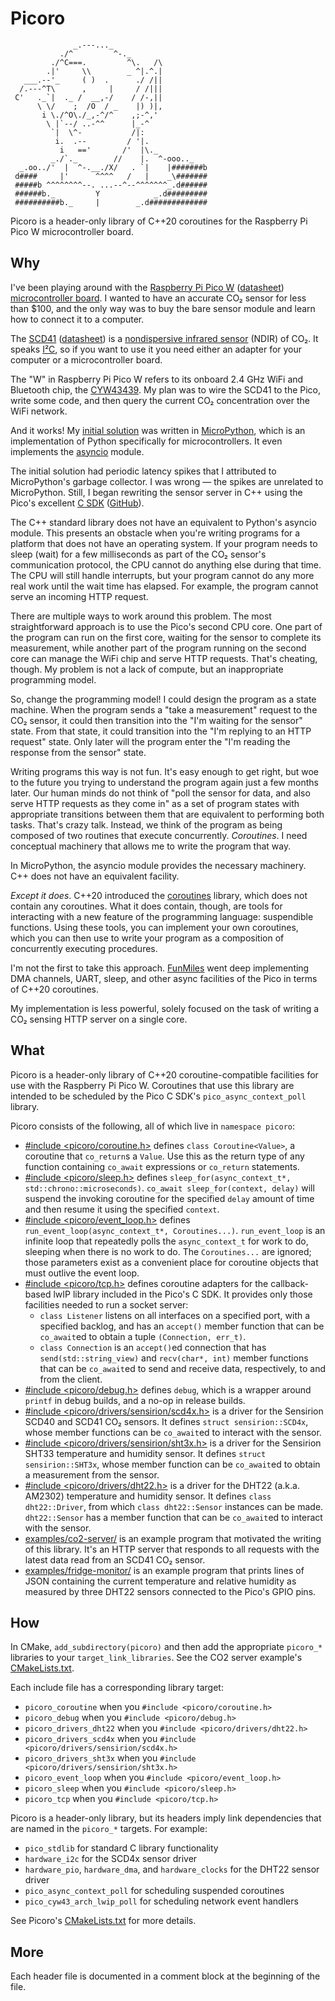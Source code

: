Picoro
======
```
              _.---..._
           ./^         ^-._
         ./^C===.         ^\.   /\
        .|'     \\        _ ^|.^.|
   ___.--'_     ( )  .      ./ /||
  /.---^T\      ,     |     / /|||
 C'   ._`|  ._ /  __,-/    / /-,||
      \ \/    ;  /O  / _    |) )|,
       i \./^O\./_,-^/^    ,;-^,'
        \ |`--/ ..-^^      |_-^
         `|  \^-           /|:
          i.  .--         / '|.
           i   =='       /'  |\._
         _./`._        //    |.  ^-ooo.._
  _.oo../'  |  ^-.__./X/   . `|    |#######b
 d####     |'      ^^^^   /   |    _\#######
 #####b ^^^^^^^^--. ...--^--^^^^^^^_.d######
 ######b._         Y            _.d#########
 ##########b._     |        _.d#############
```
Picoro is a header-only library of C++20 coroutines for the Raspberry Pi Pico W
microcontroller board.

Why
---
I've been playing around with the [Raspberry Pi Pico W][1] ([datasheet][2])
[microcontroller board][12].  I wanted to have an accurate CO₂ sensor for less
than $100, and the only way was to buy the bare sensor module and learn how to
connect it to a computer.

The [SCD41][3] ([datasheet][4]) is a [nondispersive infrared sensor][4] (NDIR)
of CO₂.  It speaks [I²C][5], so if you want to use it you need either an
adapter for your computer or a microcontroller board.

The "W" in Raspberry Pi Pico W refers to its onboard 2.4 GHz WiFi and Bluetooth
chip, the [CYW43439][6].  My plan was to wire the SCD41 to the Pico, write some
code, and then query the current CO₂ concentration over the WiFi network.

And it works! My [initial solution][11] was written in [MicroPython][7], which
is an implementation of Python specifically for microcontrollers.  It even
implements the [asyncio][8] module.

The initial solution had periodic latency spikes that I attributed to
MicroPython's garbage collector. I was wrong — the spikes are unrelated to
MicroPython.  Still, I began rewriting the sensor server in C++ using the
Pico's excellent [C SDK][9] ([GitHub][10]).

The C++ standard library does not have an equivalent to Python's asyncio
module.  This presents an obstacle when you're writing programs for a platform
that does not have an operating system.  If your program needs to sleep (wait)
for a few milliseconds as part of the CO₂  sensor's communication protocol, the
CPU cannot do anything else during that time.  The CPU will still handle
interrupts, but your program cannot do any more real work until the wait time
has elapsed.  For example, the program cannot serve an incoming HTTP request.

There are multiple ways to work around this problem.  The most straightforward
approach is to use the Pico's second CPU core.  One part of the program can run
on the first core, waiting for the sensor to complete its measurement, while
another part of the program running on the second core can manage the WiFi chip
and serve HTTP requests.  That's cheating, though.  My problem is not a lack of
compute, but an inappropriate programming model.

So, change the programming model!  I could design the program as a state
machine.  When the program sends a "take a measurement" request to the CO₂
sensor, it could then transition into the "I'm waiting for the sensor" state.
From that state, it could transition into the "I'm replying to an HTTP request"
state.  Only later will the program enter the "I'm reading the response from
the sensor" state.

Writing programs this way is not fun.  It's easy enough to get right, but woe
to the future you trying to understand the program again just a few months
later.  Our human minds do not think of "poll the sensor for data, and also
serve HTTP requests as they come in" as a set of program states with
appropriate transitions between them that are equivalent to performing both
tasks.  That's crazy talk.  Instead, we think of the program as being composed
of two routines that execute concurrently.  _Coroutines_.  I need conceptual
machinery that allows me to write the program that way.

In MicroPython, the asyncio module provides the necessary machinery.  C++ does
not have an equivalent facility.

_Except it does_.  C++20 introduced the [coroutines][13] library, which does
not contain any coroutines.  What it does contain, though, are tools for
interacting with a new feature of the programming language: suspendible
functions.  Using these tools, you can implement your own coroutines, which you
can then use to write your program as a composition of concurrently executing
procedures.

I'm not the first to take this approach.  [FunMiles][14] went deep implementing
DMA channels, UART, sleep, and other async facilities of the Pico in terms of
C++20 coroutines.

My implementation is less powerful, solely focused on the task of writing a CO₂
sensing HTTP server on a single core.

What
----
Picoro is a header-only library of C++20 coroutine-compatible facilities for
use with the Raspberry Pi Pico W.  Coroutines that use this library are
intended to be scheduled by the Pico C SDK's `pico_async_context_poll` library.

Picoro consists of the following, all of which live in `namespace picoro`:

- [#include <picoro/coroutine.h>][15] defines `class Coroutine<Value>`, a
  coroutine that `co_return`s a `Value`.  Use this as the return type of any
  function containing `co_await` expressions or `co_return` statements.
- [#include <picoro/sleep.h>][16] defines
  `sleep_for(async_context_t*, std::chrono::microseconds)`.
  `co_await sleep_for(context, delay)` will suspend the invoking coroutine for
  the specified `delay` amount of time and then resume it using the specified
  `context`.
- [#include <picoro/event_loop.h>][17] defines
  `run_event_loop(async_context_t*, Coroutines...)`.  `run_event_loop` is an
  infinite loop that repeatedly polls the `async_context_t` for work to do,
  sleeping when there is no work to do.  The `Coroutines...` are ignored; those
  parameters exist as a convenient place for coroutine objects that must
  outlive the event loop.
- [#include <picoro/tcp.h>][18] defines coroutine adapters for the
  callback-based lwIP library included in the Pico's C SDK.  It provides only
  those facilities
  needed to run a socket server:
  - `class Listener` listens on all interfaces on a specified port, with a
    specified backlog, and has an `accept()` member function that can be
    `co_await`ed to obtain a tuple `(Connection, err_t)`.
  - `class Connection` is an `accept()`ed connection that has
    `send(std::string_view)` and `recv(char*, int)` member functions that can
    be `co_await`ed to send and receive data, respectively, to and from the
    client.
- [#include <picoro/debug.h>][19] defines `debug`, which is a wrapper around
  `printf` in debug builds, and a no-op in release builds.
- [#include <picoro/drivers/sensirion/scd4x.h>][20] is a driver for the
  Sensirion SCD40 and SCD41 CO₂ sensors.  It defines `struct sensirion::SCD4x`,
  whose member functions can be `co_await`ed to interact with the sensor.
- [#include <picoro/drivers/sensirion/sht3x.h>][26] is a driver for the
  Sensirion SHT33 temperature and humidity sensor.  It defines `struct
  sensirion::SHT3x`, whose member function can be `co_await`ed to obtain a
  measurement from the sensor.
- [#include <picoro/drivers/dht22.h>][24] is a driver for the DHT22 (a.k.a.
  AM2302) temperature and humidity sensor.  It defines `class dht22::Driver`,
  from which `class dht22::Sensor` instances can be made.  `dht22::Sensor` has
  a member function that can be `co_await`ed to interact with the sensor.
- [examples/co2-server/][21] is an example program that motivated the writing
  of this library.  It's an HTTP server that responds to all requests with the latest data read from an SCD41 CO₂ sensor.
- [examples/fridge-monitor/][25] is an example program that prints lines of
  JSON containing the current temperature and relative humidity as measured by
  three DHT22 sensors connected to the Pico's GPIO pins.

How
---
In CMake, `add_subdirectory(picoro)` and then add the appropriate `picoro_*`
libraries to your `target_link_libraries`. See the CO2 server example's
[CMakeLists.txt][22].

Each include file has a corresponding library target:

- `picoro_coroutine` when you `#include <picoro/coroutine.h>`
- `picoro_debug` when you `#include <picoro/debug.h>`
- `picoro_drivers_dht22` when you `#include <picoro/drivers/dht22.h>`
- `picoro_drivers_scd4x` when you `#include <picoro/drivers/sensirion/scd4x.h>`
- `picoro_drivers_sht3x` when you `#include <picoro/drivers/sensirion/sht3x.h>`
- `picoro_event_loop` when you `#include <picoro/event_loop.h>`
- `picoro_sleep` when you `#include <picoro/sleep.h>`
- `picoro_tcp` when you `#include <picoro/tcp.h>`

Picoro is a header-only library, but its headers imply link dependencies that
are named in the `picoro_*` targets. For example:

- `pico_stdlib` for standard C library functionality
- `hardware_i2c` for the SCD4x sensor driver
- `hardware_pio`, `hardware_dma`, and `hardware_clocks` for the DHT22 sensor
  driver
- `pico_async_context_poll` for scheduling suspended coroutines
- `pico_cyw43_arch_lwip_poll` for scheduling network event handlers

See Picoro's [CMakeLists.txt][23] for more details.

More
----
Each header file is documented in a comment block at the beginning of the file.

[1]: https://www.raspberrypi.com/documentation/microcontrollers/raspberry-pi-pico.html
[2]: https://datasheets.raspberrypi.com/picow/pico-w-datasheet.pdf
[3]: https://sensirion.com/products/catalog/SCD41/
[4]: https://en.wikipedia.org/wiki/Nondispersive_infrared_sensor
[5]: https://en.wikipedia.org/wiki/I2c
[6]: https://www.infineon.com/cms/en/product/wireless-connectivity/airoc-wi-fi-plus-bluetooth-combos/wi-fi-4-802.11n/cyw43439/
[7]: https://micropython.org/
[8]: https://docs.micropython.org/en/latest/library/asyncio.html
[9]: https://datasheets.raspberrypi.com/pico/raspberry-pi-pico-c-sdk.pdf
[10]: https://github.com/raspberrypi/pico-sdk
[11]: https://github.com/dgoffredo/raspberry-pi-pico-w/blob/main/co2-server/co2-server.py
[12]: https://en.wikipedia.org/wiki/Single-board_microcontroller
[13]: https://en.cppreference.com/w/cpp/language/coroutines
[14]: https://github.com/FunMiles/PicoAsync
[15]: include/picoro/coroutine.h
[16]: include/picoro/sleep.h
[17]: include/picoro/event_loop.h
[18]: include/picoro/tcp.h
[19]: include/picoro/debug.h
[20]: include/picoro/drivers/sensirion/scd4x.h
[21]: examples/co2-server/
[22]: examples/co2-server/CMakeLists.txt
[23]: CMakeLists.txt
[24]: include/picoro/drivers/dht22.h
[25]: examples/fridge-monitor/
[26]: include/picoro/drivers/sensirion/sht3x.h
